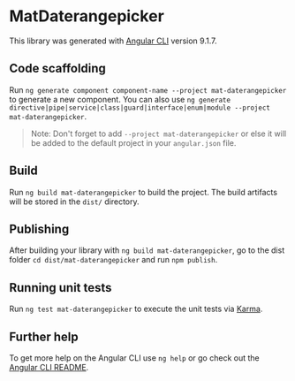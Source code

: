 # MatDaterangepicker

This library was generated with [Angular CLI](https://github.com/angular/angular-cli) version 9.1.7.

## Code scaffolding

Run `ng generate component component-name --project mat-daterangepicker` to generate a new component. You can also use `ng generate directive|pipe|service|class|guard|interface|enum|module --project mat-daterangepicker`.
> Note: Don't forget to add `--project mat-daterangepicker` or else it will be added to the default project in your `angular.json` file. 

## Build

Run `ng build mat-daterangepicker` to build the project. The build artifacts will be stored in the `dist/` directory.

## Publishing

After building your library with `ng build mat-daterangepicker`, go to the dist folder `cd dist/mat-daterangepicker` and run `npm publish`.

## Running unit tests

Run `ng test mat-daterangepicker` to execute the unit tests via [Karma](https://karma-runner.github.io).

## Further help

To get more help on the Angular CLI use `ng help` or go check out the [Angular CLI README](https://github.com/angular/angular-cli/blob/master/README.md).
